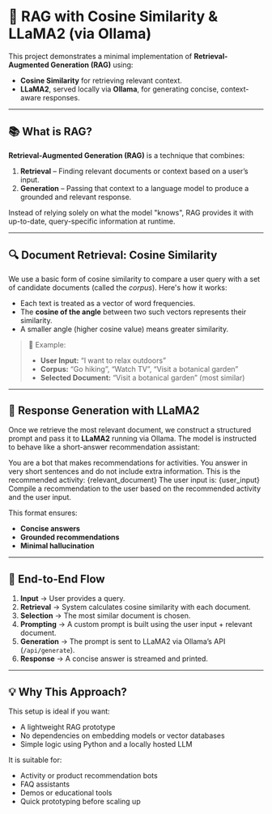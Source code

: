 # 🧠 RAG with Cosine Similarity & LLaMA2 (via Ollama)

This project demonstrates a minimal implementation of **Retrieval-Augmented Generation (RAG)** using:
- **Cosine Similarity** for retrieving relevant context.
- **LLaMA2**, served locally via **Ollama**, for generating concise, context-aware responses.

---

## 📚 What is RAG?

**Retrieval-Augmented Generation (RAG)** is a technique that combines:
1. **Retrieval** – Finding relevant documents or context based on a user’s input.
2. **Generation** – Passing that context to a language model to produce a grounded and relevant response.

Instead of relying solely on what the model "knows", RAG provides it with up-to-date, query-specific information at runtime.

---

## 🔍 Document Retrieval: Cosine Similarity

We use a basic form of cosine similarity to compare a user query with a set of candidate documents (called the *corpus*). Here's how it works:

- Each text is treated as a vector of word frequencies.
- The **cosine of the angle** between two such vectors represents their similarity.
- A smaller angle (higher cosine value) means greater similarity.

> 🧪 Example:
> - **User Input:** “I want to relax outdoors”
> - **Corpus:** “Go hiking”, “Watch TV”, “Visit a botanical garden”
> - **Selected Document:** “Visit a botanical garden” (most similar)

---

## 🧠 Response Generation with LLaMA2

Once we retrieve the most relevant document, we construct a structured prompt and pass it to **LLaMA2** running via Ollama. The model is instructed to behave like a short-answer recommendation assistant:

You are a bot that makes recommendations for activities.
You answer in very short sentences and do not include extra information.
This is the recommended activity: {relevant_document}
The user input is: {user_input}
Compile a recommendation to the user based on the recommended activity and the user input.


This format ensures:
- **Concise answers**
- **Grounded recommendations**
- **Minimal hallucination**

---

## 🧪 End-to-End Flow

1. **Input** → User provides a query.
2. **Retrieval** → System calculates cosine similarity with each document.
3. **Selection** → The most similar document is chosen.
4. **Prompting** → A custom prompt is built using the user input + relevant document.
5. **Generation** → The prompt is sent to LLaMA2 via Ollama’s API (`/api/generate`).
6. **Response** → A concise answer is streamed and printed.

---

## 💡 Why This Approach?

This setup is ideal if you want:
- A lightweight RAG prototype
- No dependencies on embedding models or vector databases
- Simple logic using Python and a locally hosted LLM

It is suitable for:
- Activity or product recommendation bots
- FAQ assistants
- Demos or educational tools
- Quick prototyping before scaling up

